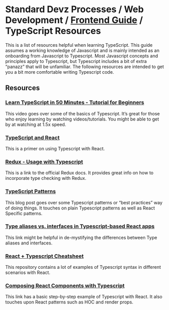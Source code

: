 ---
---

# Standard Devz Processes / Web Development / [Frontend Guide](./README.md) / TypeScript Resources

This is a list of resources helpful when learning TypeScript. This
guide assumes a working knowledge of Javascript and is mainly intended
as an onboarding from Javascript to Typescript. Most Javascript
concepts and principles apply to Typescript, but Typescript includes a
bit of extra “panazz” that will be unfamiliar. The following
resources are intended to get you a bit more comfortable writing
Typescript code.

## Resources

### [Learn TypeScript in 50 Minutes - Tutorial for Beginners](https://www.youtube.com/watch?v=WBPrJSw7yQA)

This video goes over some of the basics of Typescript. It’s great for
those who enjoy learning by watching videos/tutorials. You might be
able to get by at watching at 1.5x speed.

### [TypeScript and React](https://fettblog.eu/typescript-react/)

This is a primer on using Typescript with React.

### [Redux - Usage with Typescript](https://redux.js.org/recipes/usage-with-typescript)

This is a link to the official Redux docs. It provides great info on
how to incorporate type checking with Redux.

### [TypeScript Patterns](https://medium.com/@martin_hotell/10-typescript-pro-tips-patterns-with-or-without-react-5799488d6680)

This blog post goes over some Typescript patterns or “best practices”
way of doing things. It touches on plain Typescript patterns as well
as React Specific patterns.

### [Type aliases vs. interfaces in Typescript-based React apps](https://medium.com/@koss_lebedev/type-aliases-vs-interfaces-in-typescript-based-react-apps-e77c9a1d5fd0)

This link might be helpful in de-mystifying the differences between
Type aliases and interfaces.

### [React + Typescript Cheatsheet](https://gitlab.com/typescript-cheatsheets/react-typescript-cheatsheet)

This repository contains a lot of examples of Typescript syntax in
different scenarios with React.

### [Composing React Components with Typescript](https://www.pluralsight.com/guides/composing-react-components-with-typescript)

This link has a basic step-by-step example of Typescript with React.
It also touches upon React patterns such as HOC and render props.
